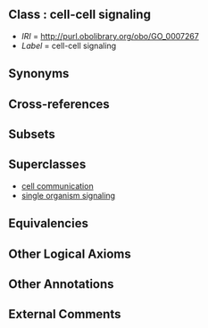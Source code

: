 
## Class : cell-cell signaling

 * *IRI* = http://purl.obolibrary.org/obo/GO_0007267
 * *Label* = cell-cell signaling

## Synonyms


## Cross-references


## Subsets


## Superclasses

 * [cell communication](../../GO/54/GO_0007154.md)
 * [single organism signaling](../../GO/00/GO_0044700.md)

## Equivalencies


## Other Logical Axioms


## Other Annotations


## External Comments

